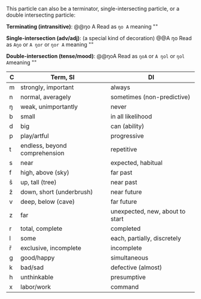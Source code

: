 This particle can also be a terminator, single-intersecting particle, or a double intersecting particle:

**Terminating (intransitive)**:
@@ŋo A
Read as `ŋo A` meaning ""

**Single-intersection (adv/adj)**: (a special kind of decoration)
@@A ŋo
Read as `Aŋo` or `A ŋor` or `ŋor A` meaning ""

**Double-intersection (tense/mood)**:
@@ŋoA
Read as `ŋoA` or `A ŋol` or `ŋol A`meaning ""

C | Term, SI | DI
-|-|-
m | strongly, important | always
n | normal, averagely | sometimes (non-predictive)
ŋ | weak, unimportantly | never
b | small | in all likelihood
d | big | can (ability)
p | play/artful | progressive
t | endless, beyond comprehension | repetitive
s | near | expected, habitual
f | high, above (sky) | far past
š | up, tall (tree) | near past
ž | down, short (underbrush) | near future
v | deep, below (cave) | far future
z | far | unexpected, new, about to start
r | total, complete | completed
l | some | each, partially, discretely
ř | exclusive, incomplete | incomplete
g | good/happy | simultaneous
k | bad/sad | defective (almost) 
h | unthinkable | presumptive
x | labor/work | command
